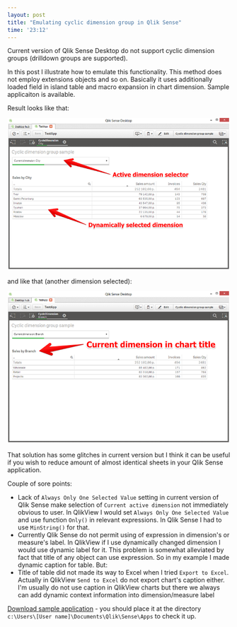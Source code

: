 ```yaml
--- 
layout: post
title: "Emulating cyclic dimension group in Qlik Sense"
time: '23:12'
---
```


Current version of Qlik Sense Desktop do not support cyclic dimension groups (drilldown groups are supported).  

In this post I illustrate how to emulate this functionality. This method does not employ extensions objects and so on. Basically it uses additionally loaded field in island table and macro expansion in chart dimension. Sample applicaiton is available.

 Result looks like that:

![Sales by cities](/images/qlik_sense_cyclic_group_1.png)

and like that (another dimension selected):

![Sales by branches](/images/qlik_sense_cyclic_group_2.png)

 
That solution has some glitches in current version but I think it can be useful if you wish to reduce amount of almost identical sheets in your Qlik Sense application.

Couple of sore points:

- Lack of `Always Only One Selected Value` setting in current version of Qlik Sense make selection of `Current active dimension` not immediately obvious to user. In QlikView I would set `Always Only One Selected Value` and use function `Only()` in relevant expressions. In Qlik Sense I had to use `MinString()` for that.  
- Currently Qlik Sense do not permit using of expression in dimension's or measure's label.
In QlikView if I use dynamically changed dimension I would use dynamic label for it. This problem is somewhat alleviated by fact that title of any object can use expression. So in my example I made dynamic caption for table. But:
- Title of table did not made its way to Excel when I tried `Export to Excel`. Actually in QlikView `Send to Excel` do not export chart's caption either. I'm usually do not use caption in QlikView charts but there we always can add dynamic context information into dimension/measure label


[Download sample application](/downloads/CyclicGroupsEmulation.qvf) - you should place it at the directory `c:\Users\[User name]\Documents\Qlik\Sense\Apps` to check it up.